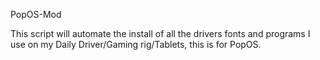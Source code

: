 PopOS-Mod

This script will automate the install of all the drivers fonts and programs I use on my Daily Driver/Gaming rig/Tablets, this is for PopOS.
